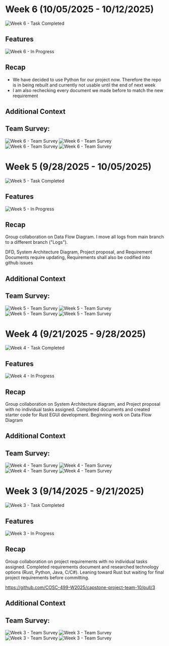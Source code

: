 # Week 6 (10/05/2025 - 10/12/2025)

![Week 6 - Task Completed](W6/Done.png)


## Features

![Week 6 - In Progress](W6/Features.png)

## Recap

- We have decided to use Python for our project now. Therefore the repo is in being rebuilt and currently not usable until the end of next week
- I am also rechecking every document we made before to match the new requirement

## Additional Context
## Team Survey:


![Week 6 - Team Survey](W6/Team_Survey.png)
![Week 6 - Team Survey](W6/Team_Survey_(1).png)
![Week 6 - Team Survey](W6/Team_Survey_(2).png)
![Week 6 - Team Survey](W6/Team_Survey_(3).png)

# Week 5 (9/28/2025 - 10/05/2025)

![Week 5 - Task Completed](W5/Done.png)


## Features

![Week 5 - In Progress](W5/Features.png)

## Recap

Group collaboration on Data Flow Diagram.
I move all logs from main branch to a different branch ("Logs").

DFD, System Architecture Diagram, Project proposal, and Requirement Documents require updating, Requirements shall also be codified into github issues

## Additional Context
## Team Survey:


![Week 5 - Team Survey](W5/Team_Survey.png)
![Week 5 - Team Survey](W5/Team_Survey_(1).png)
![Week 5 - Team Survey](W5/Team_Survey_(2).png)
![Week 5 - Team Survey](W5/Team_Survey_(3).png)

# Week 4 (9/21/2025 - 9/28/2025)

![Week 4 - Task Completed](W4/Done.png)


## Features

![Week 4 - In Progress](W4/Features.png)


## Recap

Group collaboration on System Architecture diagram, and Project proposal with no individual tasks assigned. Completed documents and created starter code for Rust EGUI development. Beginning work on Data Flow Diagram
  

## Additional Context
## Team Survey:


![Week 4 - Team Survey](W4/Team_Survey.png)
![Week 4 - Team Survey](W4/Team_Survey_(1).png)
![Week 4 - Team Survey](W4/Team_Survey_(2).png)
![Week 4 - Team Survey](W4/Team_Survey_(3).png)



# Week 3 (9/14/2025 - 9/21/2025)

![Week 3 - Task Completed](W3/Done.png)


## Features

![Week 3 - In Progress](W3/Features.png)


## Recap

Group collaboration on project requirements with no individual tasks assigned. Completed requirements document and researched technology options (Rust, Python, Java, C/C#). Leaning toward Rust but waiting for final project requirements before committing.

https://github.com/COSC-499-W2025/capstone-project-team-10/pull/3

## Additional Context
## Team Survey:


![Week 3 - Team Survey](W3/Team_Survey.png)
![Week 3 - Team Survey](W3/Team_Survey_(1).png)
![Week 3 - Team Survey](W3/Team_Survey_(2).png)
![Week 3 - Team Survey](W3/Team_Survey_(3).png)


